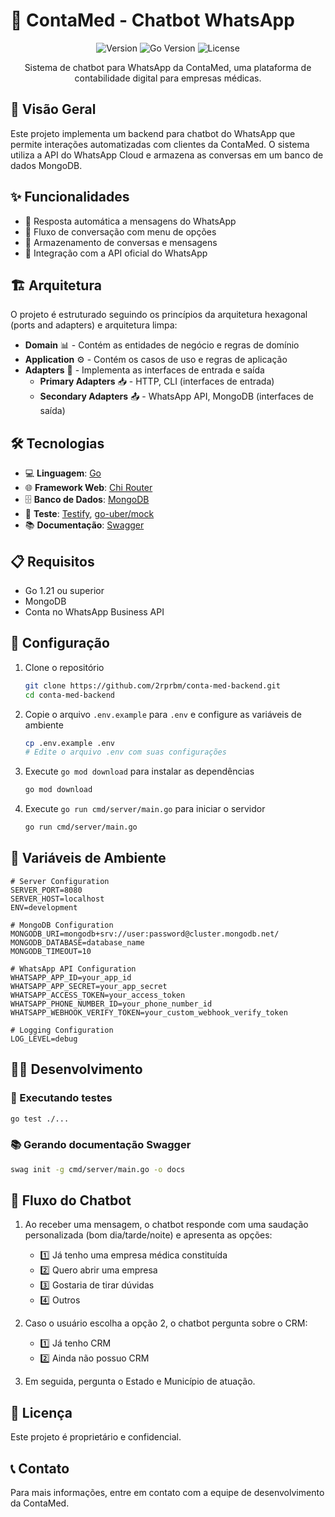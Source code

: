 # 📱 ContaMed - Chatbot WhatsApp

<div align="center">
  
  ![Version](https://img.shields.io/badge/version-0.1.0-blue.svg?cacheSeconds=2592000)
  ![Go Version](https://img.shields.io/badge/Go-1.21+-00ADD8?style=flat&logo=go&logoColor=white)
  ![License](https://img.shields.io/badge/license-Proprietary-red)

  Sistema de chatbot para WhatsApp da ContaMed, uma plataforma de contabilidade digital para empresas médicas.
</div>

## 🚀 Visão Geral

Este projeto implementa um backend para chatbot do WhatsApp que permite interações automatizadas com clientes da ContaMed. O sistema utiliza a API do WhatsApp Cloud e armazena as conversas em um banco de dados MongoDB.

## ✨ Funcionalidades

- 💬 Resposta automática a mensagens do WhatsApp
- 🔄 Fluxo de conversação com menu de opções
- 💾 Armazenamento de conversas e mensagens
- 🔌 Integração com a API oficial do WhatsApp

## 🏗️ Arquitetura

O projeto é estruturado seguindo os princípios da arquitetura hexagonal (ports and adapters) e arquitetura limpa:

- **Domain** 📊 - Contém as entidades de negócio e regras de domínio
- **Application** ⚙️ - Contém os casos de uso e regras de aplicação
- **Adapters** 🔄 - Implementa as interfaces de entrada e saída
  - **Primary Adapters** 📥 - HTTP, CLI (interfaces de entrada)
  - **Secondary Adapters** 📤 - WhatsApp API, MongoDB (interfaces de saída)

## 🛠️ Tecnologias

- 💻 **Linguagem**: [Go](https://golang.org/)
- 🌐 **Framework Web**: [Chi Router](https://github.com/go-chi/chi)
- 🗄️ **Banco de Dados**: [MongoDB](https://www.mongodb.com/)
- 🧪 **Teste**: [Testify](https://github.com/stretchr/testify), [go-uber/mock](https://github.com/uber-go/mock)
- 📚 **Documentação**: [Swagger](https://swagger.io/)

## 📋 Requisitos

- Go 1.21 ou superior
- MongoDB
- Conta no WhatsApp Business API

## 🔧 Configuração

1. Clone o repositório
   ```bash
   git clone https://github.com/2rprbm/conta-med-backend.git
   cd conta-med-backend
   ```

2. Copie o arquivo `.env.example` para `.env` e configure as variáveis de ambiente
   ```bash
   cp .env.example .env
   # Edite o arquivo .env com suas configurações
   ```

3. Execute `go mod download` para instalar as dependências
   ```bash
   go mod download
   ```

4. Execute `go run cmd/server/main.go` para iniciar o servidor
   ```bash
   go run cmd/server/main.go
   ```

## 🔐 Variáveis de Ambiente

```
# Server Configuration
SERVER_PORT=8080
SERVER_HOST=localhost
ENV=development

# MongoDB Configuration
MONGODB_URI=mongodb+srv://user:password@cluster.mongodb.net/
MONGODB_DATABASE=database_name
MONGODB_TIMEOUT=10

# WhatsApp API Configuration
WHATSAPP_APP_ID=your_app_id
WHATSAPP_APP_SECRET=your_app_secret
WHATSAPP_ACCESS_TOKEN=your_access_token
WHATSAPP_PHONE_NUMBER_ID=your_phone_number_id
WHATSAPP_WEBHOOK_VERIFY_TOKEN=your_custom_webhook_verify_token

# Logging Configuration
LOG_LEVEL=debug
```

## 👨‍💻 Desenvolvimento

### 🧪 Executando testes

```bash
go test ./...
```

### 📚 Gerando documentação Swagger

```bash
swag init -g cmd/server/main.go -o docs
```

## 🤖 Fluxo do Chatbot

1. Ao receber uma mensagem, o chatbot responde com uma saudação personalizada (bom dia/tarde/noite) e apresenta as opções:
   - 1️⃣ Já tenho uma empresa médica constituída
   - 2️⃣ Quero abrir uma empresa
   - 3️⃣ Gostaria de tirar dúvidas
   - 4️⃣ Outros

2. Caso o usuário escolha a opção 2, o chatbot pergunta sobre o CRM:
   - 1️⃣ Já tenho CRM
   - 2️⃣ Ainda não possuo CRM

3. Em seguida, pergunta o Estado e Município de atuação.

## 📜 Licença

Este projeto é proprietário e confidencial.

## 📞 Contato

Para mais informações, entre em contato com a equipe de desenvolvimento da ContaMed. 